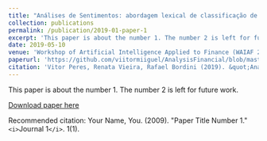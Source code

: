 ```yaml
---
title: "Análises de Sentimentos: abordagem lexical de classificação de opinião no contexto mercado financeiro brasileiro"
collection: publications
permalink: /publication/2019-01-paper-1
excerpt: 'This paper is about the number 1. The number 2 is left for future work.'
date: 2019-05-10
venue: 'Workshop of Artificial Intelligence Applied to Finance (WAIAF 2019)'
paperurl: 'https://github.com/viitormiiguel/AnalysisFinancial/blob/master/WAIAF_2019_paper_6.pdf'
citation: 'Vitor Peres, Renata Vieira, Rafael Bordini (2019). &quot;Análises de Sentimentos: abordagem lexical de classificação de opinião no contexto mercado financeiro brasileiro&quot; <i>Workshop of Artificial Intelligence Applied to Finance (WAIAF 2019)</i>. 1(1).'
---
```

This paper is about the number 1. The number 2 is left for future work.

[Download paper here](http://academicpages.github.io/files/paper1.pdf)

Recommended citation: Your Name, You. (2009). "Paper Title Number 1." `<i>`Journal 1`</i>`. 1(1).
